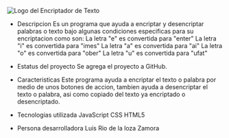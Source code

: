 ![Logo del Encriptador de Texto](https://github.com/user-attachments/assets/8656cf90-3c7c-4ba4-8b1b-a370d94d8fd3)

* Descripcion
  Es un programa que ayuda a encriptar y desencriptar palabras o texto bajo algunas condiciones especificas para
  su encriptacion como son:
  La letra "e" es convertida para "enter"
  La letra "i" es convertida para "imes"
  La letra "a" es convertida para "ai"
  La letra "o" es convertida para "ober"
  La letra "u" es convertida para "ufat"

* Estatus del proyecto
  Se agrega el proyecto a GitHub.

* Caracteristicas
  Este programa ayuda a encriptar el texto o palabra por medio de unos botones de accion, tambien ayuda a desencriptar el texto o palabra, asi como
  copiado del texto ya encriptado o desencriptado.
  
* Tecnologias utilizada
  JavaScript
  CSS
  HTML5
  
* Persona desarrolladora
  Luis Rio de la loza Zamora
    
